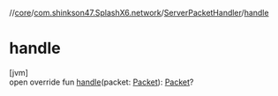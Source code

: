 //[core](../../../index.md)/[com.shinkson47.SplashX6.network](../index.md)/[ServerPacketHandler](index.md)/[handle](handle.md)

# handle

[jvm]\
open override fun [handle](handle.md)(packet: [Packet](../-packet/index.md)): [Packet](../-packet/index.md)?
